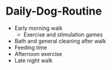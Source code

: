 # Daily-Dog-Routine
* Early morning walk
  * Exercise and stimulation games
* Bath and general cleaning after walk
* Feeding time
* Afternoon exercise 
* Late night walk
